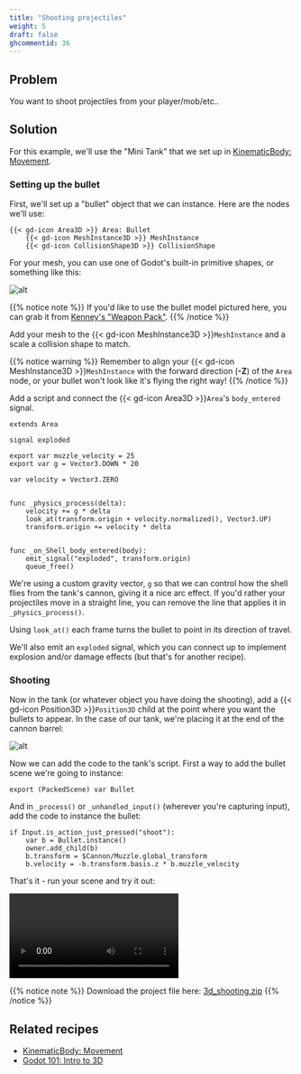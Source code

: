 ```yaml
---
title: "Shooting projectiles"
weight: 5
draft: false
ghcommentid: 36
---
```


## Problem

You want to shoot projectiles from your player/mob/etc..

## Solution

For this example, we'll use the "Mini Tank" that we set up in [KinematicBody: Movement](/godot_recipes/3d/kinematic_body/).

### Setting up the bullet

First, we'll set up a "bullet" object that we can instance. Here are the nodes we'll use:

```
{{< gd-icon Area3D >}} Area: Bullet
    {{< gd-icon MeshInstance3D >}} MeshInstance
    {{< gd-icon CollisionShape3D >}} CollisionShape
```

For your mesh, you can use one of Godot's built-in primitive shapes, or something like this:

![alt](/godot_recipes/img/3d_shoot_01.png)

{{% notice note %}}
If you'd like to use the bullet model pictured here, you can grab it from [Kenney's "Weapon Pack"](https://kenney.nl/assets/weapon-pack).
{{% /notice %}}

Add your mesh to the {{< gd-icon MeshInstance3D >}}`MeshInstance` and a scale a collision shape to match.

{{% notice warning %}}
Remember to align your {{< gd-icon MeshInstance3D >}}`MeshInstance` with the forward direction (**-Z**) of the `Area` node, or your bullet won't look like it's flying the right way!
{{% /notice %}}

Add a script and connect the {{< gd-icon Area3D >}}`Area`'s `body_entered` signal.

```gdscript
extends Area

signal exploded

export var muzzle_velocity = 25
export var g = Vector3.DOWN * 20

var velocity = Vector3.ZERO


func _physics_process(delta):
    velocity += g * delta
    look_at(transform.origin + velocity.normalized(), Vector3.UP)
    transform.origin += velocity * delta


func _on_Shell_body_entered(body):
    emit_signal("exploded", transform.origin)
    queue_free()
```

We're using a custom gravity vector, `g` so that we can control how the shell flies from the tank's cannon, giving it a nice arc effect. If you'd rather your projectiles move in a straight line, you can remove the line that applies it in `_physics_process()`.

Using `look_at()` each frame turns the bullet to point in its direction of travel.

We'll also emit an `exploded` signal, which you can connect up to implement explosion and/or damage effects (but that's for another recipe).

### Shooting

Now in the tank (or whatever object you have doing the shooting), add a {{< gd-icon Position3D >}}`Position3D` child at the point where you want the bullets to appear. In the case of our tank, we're placing it at the end of the cannon barrel:

![alt](/godot_recipes/img/3d_shoot_02.png)

Now we can add the code to the tank's script. First a way to add the bullet scene we're going to instance:

```gdscript
export (PackedScene) var Bullet
```

And in `_process()` or `_unhandled_input()` (wherever you're capturing input), add the code to instance the bullet:

```gdscript
if Input.is_action_just_pressed("shoot"):
    var b = Bullet.instance()
    owner.add_child(b)
    b.transform = $Cannon/Muzzle.global_transform
    b.velocity = -b.transform.basis.z * b.muzzle_velocity
```

That's it - run your scene and try it out:

<video controls src="/godot_recipes/img/3d_shoot_03.webm"></video>

{{% notice note %}}
Download the project file here: [3d_shooting.zip](/godot_recipes/files/3d_shooting.zip)
{{% /notice %}}

## Related recipes

- [KinematicBody: Movement](/godot_recipes/3d/kinematic_body/)
- [Godot 101: Intro to 3D](/godot_recipes/g101/3d/)

<!-- #### Like video?

{{< youtube 7axJJYont6Y >}} -->